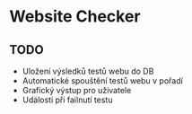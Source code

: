# Website Checker

## TODO

- Uložení výsledků testů webu do DB
- Automatické spouštění testů webu v pořadí
- Grafický výstup pro uživatele
- Události při failnutí testu